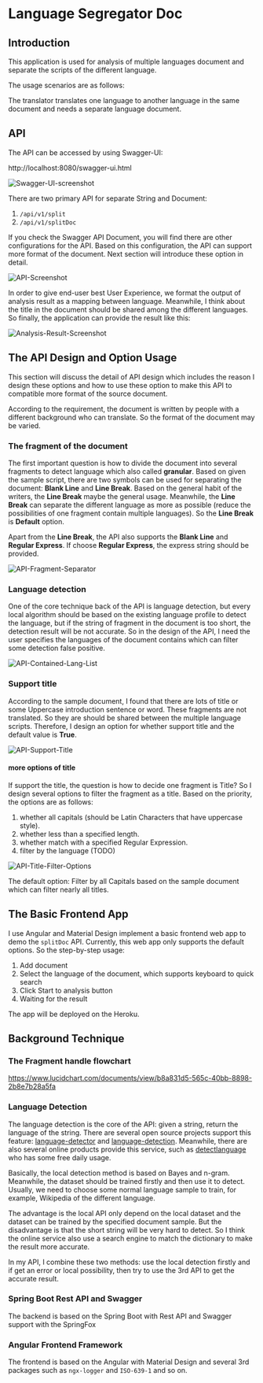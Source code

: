 # Language Segregator Doc

## Introduction

This application is used for analysis of multiple languages document and separate the scripts of the different language.

The usage scenarios are as follows:

The translator translates one language to another language in the same document and needs a separate language document.

## API 

The API can be accessed by using Swagger-UI: 

http://localhost:8080/swagger-ui.html

![Swagger-UI-screenshot](/doc/img/api-swagger-ui.png)

There are two primary API for separate String and Document:

1. `/api/v1/split`
2. `/api/v1/splitDoc`

If you check the Swagger API Document, you will find there are other configurations for the API. Based on this configuration, the API can support more format of the document. Next section will introduce these option in detail.

![API-Screenshot](/doc/img/api-options.png)

In order to give end-user best User Experience, we format the output of analysis result as a mapping between language. Meanwhile, I think about the title in the document should be shared among the different languages. So finally, the application can provide the result like this: 

![Analysis-Result-Screenshot](/doc/img/webapp-analysis-resuolt.png)

## The API Design and  Option Usage

This section will discuss the detail of API design which includes the reason I design these options and how to use these option to make this API to compatible more format of the source document.

According to the requirement, the document is written by people with a different background who can translate. So the format of the document may be varied.

### The fragment of the document

The first important question is how to divide the document into several fragments to detect language which also called **granular**. Based on given the sample script, there are two symbols can be used for separating the document: **Blank Line** and **Line Break**. Based on the general habit of the writers, the **Line Break** maybe the general usage. Meanwhile, the **Line Break** can separate the different language as more as possible (reduce the possibilities of one fragment contain multiple languages). So the **Line Break** is **Default** option. 

Apart from the **Line Break**, the API also supports the **Blank Line** and **Regular Express**. If choose **Regular Express**, the express string should be provided.

![API-Fragment-Separator](/doc/img/api-option-separator.png)

### Language detection

One of the core technique back of the API is language detection, but every local algorithm should be based on the existing language profile to detect the language, but if the string of fragment in the document is too short, the detection result will be not accurate. So in the design of the API, I need the user specifies the languages of the document contains which can filter some detection false positive.

![API-Contained-Lang-List](/doc/img/api-option-lang-list.png)

### Support title

According to the sample document, I found that there are lots of title or some Uppercase introduction sentence or word. These fragments are not translated. So they are should be shared between the multiple language scripts. Therefore, I design an option for whether support title and the default value is **True**.

![API-Support-Title](/doc/img/api-option-support-title.png)

#### more options of title

If support the title, the question is how to decide one fragment is Title? So I design several options to filter the fragment as a title. Based on the priority, the options are as follows: 

1. whether all capitals (should be Latin Characters that have uppercase style).
2. whether less than a specified length.
3. whether match with a specified Regular Expression.
4. filter by the language (TODO)

![API-Title-Filter-Options](/doc/img/api-options-title-fitler-option.png)

The default option: Filter by all Capitals based on the sample document which can filter nearly all titles.

## The Basic Frontend App

I use Angular and Material Design implement a basic frontend web app to demo the `splitDoc` API. Currently, this web app only supports the default options. So the step-by-step usage:

1. Add document
2. Select the language of the document, which supports keyboard to quick search
3. Click Start to analysis button
4. Waiting for the result

The app will be deployed on the Heroku.

## Background Technique

### The Fragment handle flowchart

https://www.lucidchart.com/documents/view/b8a831d5-565c-40bb-8898-2b8e7b28a5fa

### Language Detection

The language detection is the core of the API: given a string, return the language of the string. There are several open source projects support this feature: [language-detector](https://github.com/optimaize/language-detector) and [language-detection](https://github.com/shuyo/language-detection). Meanwhile, there are also several online products provide this service, such as [detectlanguage](http://detectlanguage.com/) who has some free daily usage.

Basically, the local detection method is based on Bayes and n-gram. Meanwhile, the dataset should be trained firstly and then use it to detect. Usually, we need to choose some normal language sample to train, for example, Wikipedia of the different language. 

The advantage is the local API only depend on the local dataset and the dataset can be trained by the specified document sample. But the disadvantage is that the short string will be very hard to detect. So I think the online service also use a search engine to match the dictionary to make the result more accurate.

In my API, I combine these two methods: use the local detection firstly and if get an error or local possibility, then try to use the 3rd API to get the accurate result.

### Spring Boot Rest API and Swagger

The backend is based on the Spring Boot with Rest API and Swagger support with the SpringFox

### Angular Frontend Framework

The frontend is based on the Angular with Material Design and several 3rd packages such as `ngx-logger` and `ISO-639-1` and so on.
